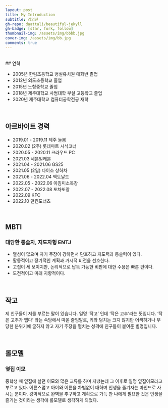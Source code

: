 ```yaml
---
layout: post
title: My Introduction
subtitle: 김의진 
gh-repo: daattali/beautiful-jekyll
gh-badge: [star, fork, follow]
thumbnail-img: /assets/img/bbbb.jpg
cover-img: /assets/img/bb.jpg
comments: true
---
```

<br>
## 연혁

- 2005년 한림초등학교 병설유치원 매화반 졸업
- 2012년 외도초등학교 졸업
- 2015년 노형중학교 졸업
- 2018년 제주대학교 사범대학 부설 고등학교 졸업
- 2020년 제주대학교 컴퓨터공학전공 재학

<br>

## 아르바이트 경력

- 2019.01 - 2019.11 제주 늘봄
- 2020.02 (2주) 롯데마트 시식코너
- 2020.05 - 2020.11 크라우드 PC
- 2021.03 세븐일레븐
- 2021.04 - 2021.06 GS25
- 2021.05 (2일) 다이소 상하차
- 2021.06 - 2022.04 맥도날드 
- 2022.05 - 2022.06 아침미소목장
- 2022.07 - 2022.08 포차또랑
- 2022.09 KFC
- 2022.10 던킨도너츠

<br>

## MBTI

### 대담한 통솔자, 지도자형 ENTJ

- 열성이 많으며 자기 주장이 강하면서 단호하고 지도력과 통솔력이 있다.
- 활동적이고 장기적인 계획과 거시적 비전을 선호한다.
- 고집이 세 보이지만, 논리적으로 납득 가능한 비판에 대한 수용은 빠른 편이다.
- 도전적이고 미래 지향적이다.

<br>

## 작고

제 친구들이 저를 부르는 말이 있습니다. 일명 ‘작고’ 인데 ‘작은 고추’라는 뜻입니다. ‘작은 고추가 맵다’ 라는 속담에서 따온 줄임말로, 키와 덩치는 크지 않지만 어색하거나 부당한 분위기에 굴하지 않고 자기 주장을 펼치는 성격에 친구들이 붙여준 별명입니다.

<br>

## 롤모델

### 옆집 이모

중학생 때 옆집에 살던 이모와 많은 교류를 하며 지냈는데 그 이후로 일명 옆집이모라고 부르고 있다. 어른스럽고 아이와 어른을 차별없이 대하며 인생을 즐기자는 마인드로 사시는 분이다. 강박적으로 완벽을 추구하고 계획으로 가득 찬 나에게 필요한 것은 인생을 즐기는 것이라는 생각에 롤모델로 생각하게 되었다.